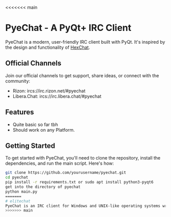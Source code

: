 <<<<<<< main
# PyeChat - A PyQt+ IRC Client

PyeChat is a modern, user-friendly IRC client built with PyQt. It's inspired by the design and functionality of [HexChat](https://hexchat.github.io/).

## Official Channels
Join our official channels to get support, share ideas, or connect with the community:
- Rizon: ircs://irc.rizon.net/#pyechat
- Libera.Chat: ircs://irc.libera.chat/#pyechat

## Features
- Quite basic so far tbh
- Should work on any Platform.

## Getting Started
To get started with PyeChat, you'll need to clone the repository, install the dependencies, and run the main script. Here's how:

```bash
git clone https://github.com/yourusername/pyechat.git
cd pyechat
pip install -r requirements.txt or sudo apt install python3-pyqt6
get into the directory of pyechat
python main.py
=======
# elitechat
PyeChat is an IRC client for Windows and UNIX-like operating systems written in Python5/PyQt6.
>>>>>>> main
